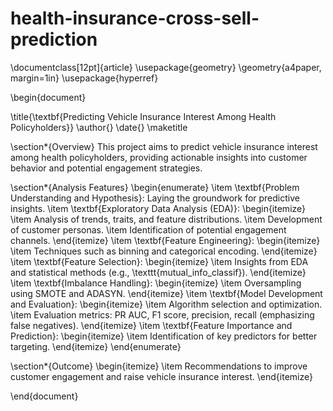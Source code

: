 # health-insurance-cross-sell-prediction

\documentclass[12pt]{article}
\usepackage{geometry}
\geometry{a4paper, margin=1in}
\usepackage{hyperref}

\begin{document}

\title{\textbf{Predicting Vehicle Insurance Interest Among Health Policyholders}}
\author{}
\date{}
\maketitle

\section*{Overview}
This project aims to predict vehicle insurance interest among health policyholders, providing actionable insights into customer behavior and potential engagement strategies.

\section*{Analysis Features}
\begin{enumerate}
    \item \textbf{Problem Understanding and Hypothesis}: Laying the groundwork for predictive insights.
    \item \textbf{Exploratory Data Analysis (EDA)}:
    \begin{itemize}
        \item Analysis of trends, traits, and feature distributions.
        \item Development of customer personas.
        \item Identification of potential engagement channels.
    \end{itemize}
    \item \textbf{Feature Engineering}:
    \begin{itemize}
        \item Techniques such as binning and categorical encoding.
    \end{itemize}
    \item \textbf{Feature Selection}:
    \begin{itemize}
        \item Insights from EDA and statistical methods (e.g., \texttt{mutual\_info\_classif}).
    \end{itemize}
    \item \textbf{Imbalance Handling}:
    \begin{itemize}
        \item Oversampling using SMOTE and ADASYN.
    \end{itemize}
    \item \textbf{Model Development and Evaluation}:
    \begin{itemize}
        \item Algorithm selection and optimization.
        \item Evaluation metrics: PR AUC, F1 score, precision, recall (emphasizing false negatives).
    \end{itemize}
    \item \textbf{Feature Importance and Prediction}:
    \begin{itemize}
        \item Identification of key predictors for better targeting.
    \end{itemize}
\end{enumerate}

\section*{Outcome}
\begin{itemize}
    \item Recommendations to improve customer engagement and raise vehicle insurance interest.
\end{itemize}

\end{document}
